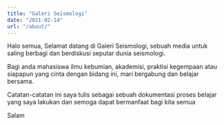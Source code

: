 ```yaml
---
title: "Galeri Seismologi"
date: "2021-02-14"
url: "/about/"
---
```


Halo semua, Selamat datang di Galeri Seismologi, sebuah media untuk saling berbagi dan berdiskusi seputar dunia seismologi.

Bagi anda mahasiswa ilmu kebumian, akademisi, praktisi kegempaan atau siapapun yang cinta dengan bidang ini, mari bergabung dan belajar bersama.

Catatan-catatan ini saya tulis sebagai sebuah dokumentasi proses belajar yang saya lakukan dan semoga dapat bermanfaat bagi kita semua

Salam


